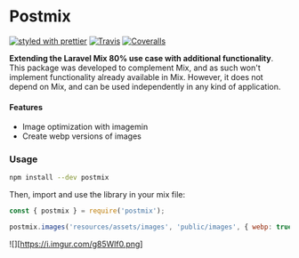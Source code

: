 # Postmix

[![styled with prettier](https://img.shields.io/badge/styled_with-prettier-ff69b4.svg)](https://github.com/prettier/prettier)
[![Travis](https://img.shields.io/travis/alexjoverm/typescript-library-starter.svg)](https://travis-ci.org/alexjoverm/typescript-library-starter)
[![Coveralls](https://img.shields.io/coveralls/alexjoverm/typescript-library-starter.svg)](https://coveralls.io/github/alexjoverm/typescript-library-starter)

**Extending the Laravel Mix 80% use case with additional functionality**. This package was developed
to complement Mix, and as such won't implement functionality already available in Mix. However, it does not depend on Mix, and can be used independently in any kind of application.

#### Features

- Image optimization with imagemin
- Create webp versions of images

### Usage

```bash
npm install --dev postmix
```

Then, import and use the library in your mix file:

```javascript
const { postmix } = require('postmix');

postmix.images('resources/assets/images', 'public/images', { webp: true });
```

![][https://i.imgur.com/g85Wlf0.png]